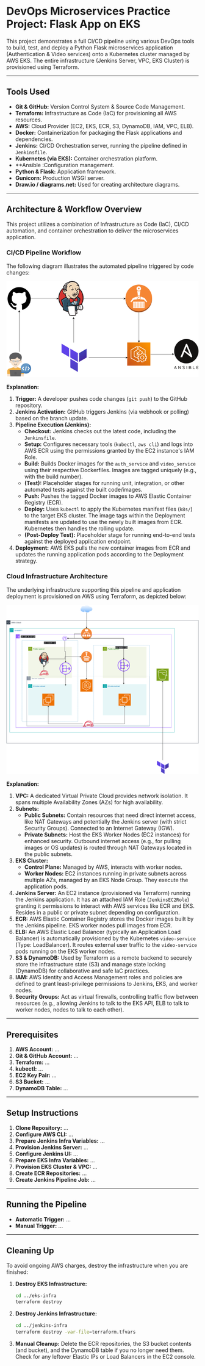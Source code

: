# DevOps Microservices Practice Project: Flask App on EKS

This project demonstrates a full CI/CD pipeline using various DevOps tools to build, test, and deploy a Python Flask microservices application (Authentication & Video services) onto a Kubernetes cluster managed by AWS EKS. The entire infrastructure (Jenkins Server, VPC, EKS Cluster) is provisioned using Terraform.



---

## Tools Used

*   **Git & GitHub:** Version Control System & Source Code Management.
*   **Terraform:** Infrastructure as Code (IaC) for provisioning all AWS resources.
*   **AWS:** Cloud Provider (EC2, EKS, ECR, S3, DynamoDB, IAM, VPC, ELB).
*   **Docker:** Containerization for packaging the Flask applications and dependencies.
*   **Jenkins:** CI/CD Orchestration server, running the pipeline defined in `Jenkinsfile`.
*   **Kubernetes (via EKS):** Container orchestration platform.
*   **Ansible :Configuration management.
*   **Python & Flask:** Application framework.
*   **Gunicorn:** Production WSGI server.
*   **Draw.io / diagrams.net:** Used for creating architecture diagrams.

---

## Architecture & Workflow Overview

This project utilizes a combination of Infrastructure as Code (IaC), CI/CD automation, and container orchestration to deliver the microservices application.

### CI/CD Pipeline Workflow

The following diagram illustrates the automated pipeline triggered by code changes:

![CI/CD Pipeline Diagram](1.png)


**Explanation:**

1.  **Trigger:** A developer pushes code changes (`git push`) to the GitHub repository.
2.  **Jenkins Activation:** GitHub triggers Jenkins (via webhook or polling) based on the branch update.
3.  **Pipeline Execution (Jenkins):**
    *   **Checkout:** Jenkins checks out the latest code, including the `Jenkinsfile`.
    *   **Setup:** Configures necessary tools (`kubectl`, `aws cli`) and logs into AWS ECR using the permissions granted by the EC2 instance's IAM Role.
    *   **Build:** Builds Docker images for the `auth_service` and `video_service` using their respective Dockerfiles. Images are tagged uniquely (e.g., with the build number).
    *   **(Test):** Placeholder stages for running unit, integration, or other automated tests against the built code/images.
    *   **Push:** Pushes the tagged Docker images to AWS Elastic Container Registry (ECR).
    *   **Deploy:** Uses `kubectl` to apply the Kubernetes manifest files (`k8s/`) to the target EKS cluster. The image tags within the Deployment manifests are updated to use the newly built images from ECR. Kubernetes then handles the rolling update.
    *   **(Post-Deploy Test):** Placeholder stage for running end-to-end tests against the deployed application endpoint.
4.  **Deployment:** AWS EKS pulls the new container images from ECR and updates the running application pods according to the Deployment strategy.

### Cloud Infrastructure Architecture

The underlying infrastructure supporting this pipeline and application deployment is provisioned on AWS using Terraform, as depicted below:

![AWS Cloud Architecture Diagram](2.png)


**Explanation:**

1.  **VPC:** A dedicated Virtual Private Cloud provides network isolation. It spans multiple Availability Zones (AZs) for high availability.
2.  **Subnets:**
    *   **Public Subnets:** Contain resources that need direct internet access, like NAT Gateways and potentially the Jenkins server (with strict Security Groups). Connected to an Internet Gateway (IGW).
    *   **Private Subnets:** Host the EKS Worker Nodes (EC2 instances) for enhanced security. Outbound internet access (e.g., for pulling images or OS updates) is routed through NAT Gateways located in the public subnets.
3.  **EKS Cluster:**
    *   **Control Plane:** Managed by AWS, interacts with worker nodes.
    *   **Worker Nodes:** EC2 instances running in private subnets across multiple AZs, managed by an EKS Node Group. They execute the application pods.
4.  **Jenkins Server:** An EC2 instance (provisioned via Terraform) running the Jenkins application. It has an attached IAM Role (`JenkinsEC2Role`) granting it permissions to interact with AWS services like ECR and EKS. Resides in a public or private subnet depending on configuration.
5.  **ECR:** AWS Elastic Container Registry stores the Docker images built by the Jenkins pipeline. EKS worker nodes pull images from ECR.
6.  **ELB:** An AWS Elastic Load Balancer (typically an Application Load Balancer) is automatically provisioned by the Kubernetes `video-service` (Type: LoadBalancer). It routes external user traffic to the `video-service` pods running on the EKS worker nodes.
7.  **S3 & DynamoDB:** Used by Terraform as a remote backend to securely store the infrastructure state (S3) and manage state locking (DynamoDB) for collaborative and safe IaC practices.
8.  **IAM:** AWS Identity and Access Management roles and policies are defined to grant least-privilege permissions to Jenkins, EKS, and worker nodes.
9.  **Security Groups:** Act as virtual firewalls, controlling traffic flow between resources (e.g., allowing Jenkins to talk to the EKS API, ELB to talk to worker nodes, nodes to talk to each other).

---


## Prerequisites



1.  **AWS Account:** ...
2.  **Git & GitHub Account:** ...
3.  **Terraform:** ...
4.  **kubectl:** ...
5.  **EC2 Key Pair:** ...
6.  **S3 Bucket:** ...
7.  **DynamoDB Table:** ...

---

## Setup Instructions



1.  **Clone Repository:** ...
2.  **Configure AWS CLI:** ...
3.  **Prepare Jenkins Infra Variables:** ...
4.  **Provision Jenkins Server:** ...
5.  **Configure Jenkins UI:** ...
6.  **Prepare EKS Infra Variables:** ...
7.  **Provision EKS Cluster & VPC:** ...
8.  **Create ECR Repositories:** ...
9.  **Create Jenkins Pipeline Job:** ...

---

## Running the Pipeline



*   **Automatic Trigger:** ...
*   **Manual Trigger:** ...

---

## Cleaning Up

To avoid ongoing AWS charges, destroy the infrastructure when you are finished:

1.  **Destroy EKS Infrastructure:**
    ```bash
    cd ../eks-infra
    terraform destroy
    ```
2.  **Destroy Jenkins Infrastructure:**
    ```bash
    cd ../jenkins-infra
    terraform destroy -var-file=terraform.tfvars
    ```
3.  **Manual Cleanup:** Delete the ECR repositories, the S3 bucket contents (and bucket), and the DynamoDB table if you no longer need them. Check for any leftover Elastic IPs or Load Balancers in the EC2 console.
